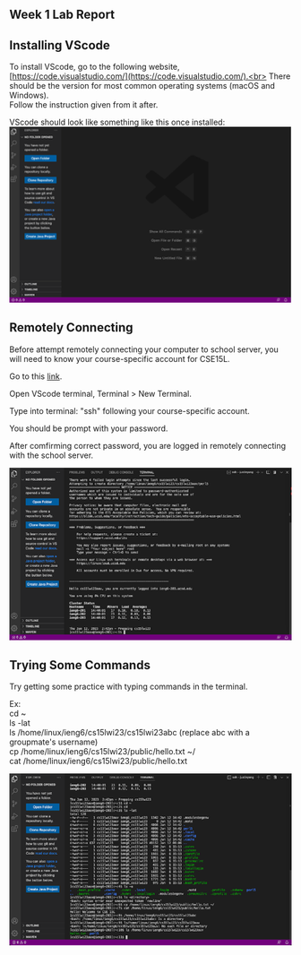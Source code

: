 Week 1 Lab Report
---

Installing VScode
---
To install VScode, go to the following website, [https://code.visualstudio.com/](https://code.visualstudio.com/).<br> 
There should be the version for most common operating systems (macOS and Windows).<br> 
Follow the instruction given from it after.

VScode should look like something like this once installed:<br> 
![image](installing_vscode.png)

Remotely Connecting
---
Before attempt remotely connecting your computer to school server, you will need to know your course-specific account for CSE15L.

Go to this [link](https://sdacs.ucsd.edu/~icc/index.php).

Open VScode terminal, Terminal > New Terminal.

Type into terminal: "ssh" following your course-specific account.

You should be prompt with your password. 

After comfirming correct password, you are logged in remotely connecting with the school server.

![image](remotely_connecting.png)

Trying Some Commands
---
Try getting some practice with typing commands in the terminal. 

Ex: <br>
cd ~ <br>
ls -lat <br>
ls /home/linux/ieng6/cs15lwi23/cs15lwi23abc (replace abc with a groupmate's username) <br>
cp /home/linux/ieng6/cs15lwi23/public/hello.txt ~/ <br>
cat /home/linux/ieng6/cs15lwi23/public/hello.txt

![image](trying_some_commands.png)
